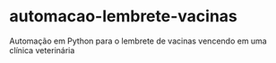 # automacao-lembrete-vacinas
 Automação em Python para o lembrete de vacinas vencendo em uma  clínica veterinária
